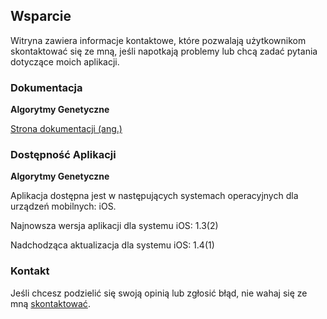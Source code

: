 ## Wsparcie

Witryna zawiera informacje kontaktowe, które pozwalają użytkownikom skontaktować się ze mną, jeśli napotkają problemy lub chcą zadać pytania dotyczące moich aplikacji.

### Dokumentacja

**Algorytmy Genetyczne**

[Strona dokumentacji (ang.)](https://www.taketechease.com/optfinder/genetic-algorithms.html)

### Dostępność Aplikacji

**Algorytmy Genetyczne**

  Aplikacja dostępna jest w następujących systemach operacyjnych dla urządzeń mobilnych: iOS.

  Najnowsza wersja aplikacji dla systemu iOS: 1.3(2)

  Nadchodząca aktualizacja dla systemu iOS: 1.4(1)
  
### Kontakt

Jeśli chcesz podzielić się swoją opinią lub zgłosić błąd, nie wahaj się ze mną [skontaktować](mailto:i.d.kosinska@gmail.com).
